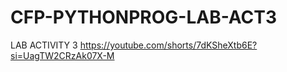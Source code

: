 # CFP-PYTHONPROG-LAB-ACT3


LAB ACTIVITY 3
https://youtube.com/shorts/7dKSheXtb6E?si=UagTW2CRzAk07X-M
